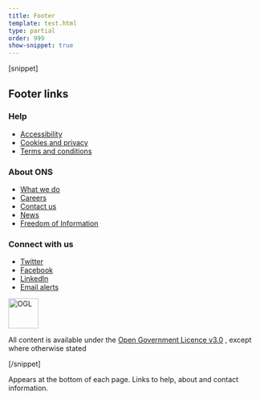 ```yaml
---
title: Footer
template: test.html
type: partial
order: 999
show-snippet: true
---
```

[snippet]
<footer class="print--hide">
    <h2 class="visuallyhidden">Footer links</h2>
        <div class="footer">
            <div class="wrapper">
                <nav>
                    <div class="footer-nav col-wrap">
                        <div class="col col--lg-one-third col--md-one-third">
                            <h3 class="footer-nav__heading">Help</h3>
                            <ul class="footer-nav__list">
                                <li class="footer-nav__item">
                                    <a href="/help/accessibility">Accessibility</a>
                                </li>
                                <li class="footer-nav__item">
                                    <a href="/help/cookiesandprivacy">Cookies and privacy</a>
                                </li>
                                <li class="footer-nav__item">
                                    <a href="/help/termsandconditions">Terms and conditions</a>
                                </li>
                            </ul>
                        </div>
                        <div class="col col--lg-one-third col--md-one-third">
                            <h3 class="footer-nav__heading">About ONS</h3>
                            <ul class="footer-nav__list">
                                <li class="footer-nav__item">
                                    <a href="/aboutus/whatwedo">What we do</a>
                                </li>
                                <li class="footer-nav__item">
                                    <a href="/aboutus/careers">Careers</a>
                                </li>
                                <li class="footer-nav__item">
                                    <a href="/aboutus/contactus">Contact us</a>
                                </li>
                                <li class="footer-nav__item">
                                    <a href="/news">News</a>
                                </li>
                                <li class="footer-nav__item">
                                    <a href="/aboutus/transparencyandgovernance/freedomofinformationfoi">Freedom of Information</a>
                                </li>
                            </ul>
                        </div>
                        <div class="col col--lg-one-third col--md-one-third">
                            <h3 class="footer-nav__heading">Connect with us</h3>
                            <ul class="footer-nav__list">
                                <li class="footer-nav__item">
                                    <a href="https://twitter.com/ONS" class="icon--hide">Twitter</a>
                                </li>
                                <li class="footer-nav__item">
                                    <a href="https://www.facebook.com/ONS" class="icon--hide">Facebook</a>
                                </li>
                                <li class="footer-nav__item">
                                    <a href="https://www.linkedin.com/company/office-for-national-statistics" class="icon--hide">LinkedIn</a>
                                </li>
                                <li class="footer-nav__item">
                                    <a href="https://public.govdelivery.com/accounts/UKONS/subscribers/new" class="icon--hide">Email alerts</a>
                                </li>
                            </ul>
                        </div>
                    </div>
                </nav>
            </div>
            <div class="wrapper">
                <div class="footer-license">
                    <img class="footer-license__img" alt="OGL" width="60" src="https://www.ons.gov.uk/img/ogl.png">
                    <p class="footer-license__text margin-left-sm--0">
                        All content is available under the <a class="icon--hide" href="http://www.nationalarchives.gov.uk/doc/open-government-licence/version/3/">Open Government Licence v3.0</a> <span class="icon icon-external--light-small"></span>, except where otherwise stated
                </p>
            </div>
        </div>
    </div>
 </footer>
[/snippet]

Appears at the bottom of each page. Links to help, about and contact information.
